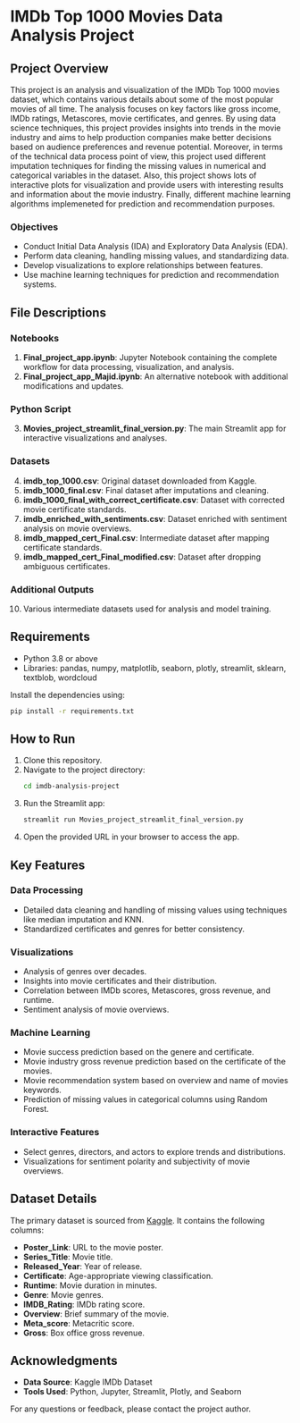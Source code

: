 
# IMDb Top 1000 Movies Data Analysis Project

## Project Overview

 This project is an analysis and visualization of the IMDb Top 1000 movies dataset, which contains various details about some of the most popular movies of all time. The analysis focuses on key factors like gross income, IMDb ratings, Metascores, movie certificates, and genres. By using data science techniques, this project provides insights into trends in the movie industry and aims to help production companies make better decisions based on audience preferences and revenue potential. Moreover, in terms of the technical data process point of view, this project used different imputation techniques for finding the missing values in numerical and categorical variables in the dataset. Also, this project shows lots of interactive plots for visualization and provide users with interesting results and information about the movie industry. Finally, different machine learning algorithms implemeneted for prediction and recommendation purposes. 

### Objectives
- Conduct Initial Data Analysis (IDA) and Exploratory Data Analysis (EDA).
- Perform data cleaning, handling missing values, and standardizing data.
- Develop visualizations to explore relationships between features.
- Use machine learning techniques for prediction and recommendation systems.

## File Descriptions

### Notebooks
1. **Final_project_app.ipynb**: Jupyter Notebook containing the complete workflow for data processing, visualization, and analysis.
2. **Final_project_app_Majid.ipynb**: An alternative notebook with additional modifications and updates.

### Python Script
3. **Movies_project_streamlit_final_version.py**: The main Streamlit app for interactive visualizations and analyses.

### Datasets
4. **imdb_top_1000.csv**: Original dataset downloaded from Kaggle.
5. **imdb_1000_final.csv**: Final dataset after imputations and cleaning.
6. **imdb_1000_final_with_correct_certificate.csv**: Dataset with corrected movie certificate standards.
7. **imdb_enriched_with_sentiments.csv**: Dataset enriched with sentiment analysis on movie overviews.
8. **imdb_mapped_cert_Final.csv**: Intermediate dataset after mapping certificate standards.
9. **imdb_mapped_cert_Final_modified.csv**: Dataset after dropping ambiguous certificates.

### Additional Outputs
10. Various intermediate datasets used for analysis and model training.

## Requirements

- Python 3.8 or above
- Libraries: pandas, numpy, matplotlib, seaborn, plotly, streamlit, sklearn, textblob, wordcloud

Install the dependencies using:
```bash
pip install -r requirements.txt
```

## How to Run

1. Clone this repository.
2. Navigate to the project directory:
   ```bash
   cd imdb-analysis-project
   ```
3. Run the Streamlit app:
   ```bash
   streamlit run Movies_project_streamlit_final_version.py
   ```
4. Open the provided URL in your browser to access the app.

## Key Features

### Data Processing
- Detailed data cleaning and handling of missing values using techniques like median imputation and KNN.
- Standardized certificates and genres for better consistency.

### Visualizations
- Analysis of genres over decades.
- Insights into movie certificates and their distribution.
- Correlation between IMDb scores, Metascores, gross revenue, and runtime.
- Sentiment analysis of movie overviews.

### Machine Learning
- Movie success prediction based on the genere and certificate.
- Movie industry gross revenue prediction based on the certificate of the movies.
- Movie recommendation system based on overview and name of movies keywords.
- Prediction of missing values in categorical columns using Random Forest.

### Interactive Features
- Select genres, directors, and actors to explore trends and distributions.
- Visualizations for sentiment polarity and subjectivity of movie overviews.

## Dataset Details

The primary dataset is sourced from [Kaggle](https://www.kaggle.com/datasets/harshitshankhdhar/imdb-dataset-of-top-1000-movies-and-tv-shows). It contains the following columns:
- **Poster_Link**: URL to the movie poster.
- **Series_Title**: Movie title.
- **Released_Year**: Year of release.
- **Certificate**: Age-appropriate viewing classification.
- **Runtime**: Movie duration in minutes.
- **Genre**: Movie genres.
- **IMDB_Rating**: IMDb rating score.
- **Overview**: Brief summary of the movie.
- **Meta_score**: Metacritic score.
- **Gross**: Box office gross revenue.

## Acknowledgments

- **Data Source**: Kaggle IMDb Dataset
- **Tools Used**: Python, Jupyter, Streamlit, Plotly, and Seaborn

For any questions or feedback, please contact the project author.
